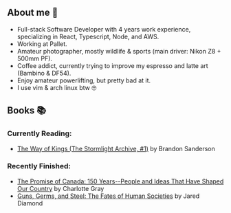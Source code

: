 ## About me 👋
- Full-stack Software Developer with 4 years work experience, specializing in React, Typescript, Node, and AWS.
- Working at Pallet.
- Amateur photographer, mostly wildlife & sports (main driver: Nikon Z8 + 500mm PF).
- Coffee addict, currently trying to improve my espresso and latte art (Bambino & DF54).
- Enjoy amateur powerlifting, but pretty bad at it.
- I use vim & arch linux btw 🤓


## Books 📚
### Currently Reading:
<!-- GOODREADS-LIST:START -->
- [The Way of Kings (The Stormlight Archive, #1)](https://www.goodreads.com/review/show/6055799913?utm_medium=api&utm_source=rss) by Brandon Sanderson
<!-- GOODREADS-LIST:END -->
### Recently Finished:
<!-- GOODREADS-FINISHED:START -->
- [The Promise of Canada: 150 Years--People and Ideas That Have Shaped Our Country](https://www.goodreads.com/review/show/7431344452?utm_medium=api&utm_source=rss) by Charlotte Gray
- [Guns, Germs, and Steel: The Fates of Human Societies](https://www.goodreads.com/review/show/7242496473?utm_medium=api&utm_source=rss) by Jared Diamond
<!-- GOODREADS-FINISHED:END -->
